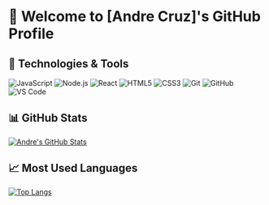 # 👋 Welcome to [Andre Cruz]'s GitHub Profile


## 🚀 Technologies & Tools

![JavaScript](https://img.shields.io/badge/-JavaScript-black?style=flat-square&logo=javascript)
![Node.js](https://img.shields.io/badge/-Node.js-black?style=flat-square&logo=node.js)
![React](https://img.shields.io/badge/-React-black?style=flat-square&logo=react)
![HTML5](https://img.shields.io/badge/-HTML5-black?style=flat-square&logo=html5)
![CSS3](https://img.shields.io/badge/-CSS3-black?style=flat-square&logo=css3)
![Git](https://img.shields.io/badge/-Git-black?style=flat-square&logo=git)
![GitHub](https://img.shields.io/badge/-GitHub-black?style=flat-square&logo=github)
![VS Code](https://img.shields.io/badge/-VS%20Code-black?style=flat-square&logo=visual-studio-code)



## 📊 GitHub Stats

[![Andre's GitHub Stats](https://github-readme-stats.vercel.app/api?username=andremxmx&show_icons=true&count_private=true&hide=contribs,prs&theme=radical)](https://github.com/anuraghazra/github-readme-stats)

## 📈 Most Used Languages

[![Top Langs](https://github-readme-stats.vercel.app/api/top-langs/?username=andremxmx&layout=compact&theme=radical)](https://github.com/anuraghazra/github-readme-stats)
